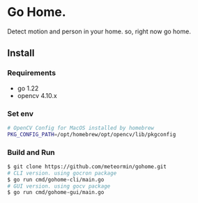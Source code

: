 # Go Home.

Detect motion and person in your home.
so, right now go home.

## Install

### Requirements

- go 1.22
- opencv 4.10.x

### Set env

```bash
# OpenCV Config for MacOS installed by homebrew
PKG_CONFIG_PATH=/opt/homebrew/opt/opencv/lib/pkgconfig
```

### Build and Run

```bash
$ git clone https://github.com/meteormin/gohome.git
# CLI version. using gocron package
$ go run cmd/gohome-cli/main.go
# GUI version. using gocv package
$ go run cmd/gohome-gui/main.go


```
